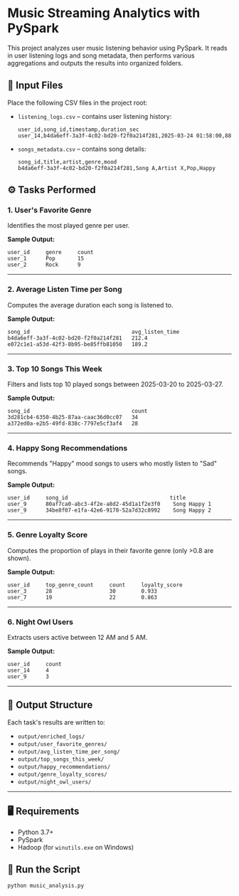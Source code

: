 # Music Streaming Analytics with PySpark

This project analyzes user music listening behavior using PySpark. It reads in user listening logs and song metadata, then performs various aggregations and outputs the results into organized folders.

## 📁 Input Files

Place the following CSV files in the project root:

- `listening_logs.csv` – contains user listening history:
  ```
  user_id,song_id,timestamp,duration_sec
  user_14,b4da6eff-3a3f-4c02-bd20-f2f0a214f281,2025-03-24 01:58:00,88
  ```

- `songs_metadata.csv` – contains song details:
  ```
  song_id,title,artist,genre,mood
  b4da6eff-3a3f-4c02-bd20-f2f0a214f281,Song A,Artist X,Pop,Happy
  ```

## ⚙️ Tasks Performed

### 1. User's Favorite Genre
Identifies the most played genre per user.

**Sample Output:**
```
user_id     genre     count
user_1      Pop       15
user_2      Rock      9
```

---

### 2. Average Listen Time per Song
Computes the average duration each song is listened to.

**Sample Output:**
```
song_id                                avg_listen_time
b4da6eff-3a3f-4c02-bd20-f2f0a214f281   212.4
e072c1e1-a53d-42f3-8b95-be85ffb81050   189.2
```

---

### 3. Top 10 Songs This Week
Filters and lists top 10 played songs between 2025-03-20 to 2025-03-27.

**Sample Output:**
```
song_id                                count
3d281cb4-6350-4b25-87aa-caac36d0cc07   34
a372ed0a-e2b5-49fd-838c-7797e5cf3af4   28
```

---

### 4. Happy Song Recommendations
Recommends "Happy" mood songs to users who mostly listen to "Sad" songs.

**Sample Output:**
```
user_id     song_id                                title
user_9      80af7ca0-abc3-4f2e-a8d2-45d1a1f2e3f0    Song Happy 1
user_9      34be8f07-e1fa-42e6-9170-52a7d32c8992    Song Happy 2
```

---

### 5. Genre Loyalty Score
Computes the proportion of plays in their favorite genre (only >0.8 are shown).

**Sample Output:**
```
user_id     top_genre_count     count     loyalty_score
user_3      28                  30        0.933
user_7      19                  22        0.863
```

---

### 6. Night Owl Users
Extracts users active between 12 AM and 5 AM.

**Sample Output:**
```
user_id     count
user_14     4
user_9      3
```

---

## 📂 Output Structure

Each task's results are written to:

- `output/enriched_logs/`
- `output/user_favorite_genres/`
- `output/avg_listen_time_per_song/`
- `output/top_songs_this_week/`
- `output/happy_recommendations/`
- `output/genre_loyalty_scores/`
- `output/night_owl_users/`

---

## 🖥️ Requirements

- Python 3.7+
- PySpark
- Hadoop (for `winutils.exe` on Windows)

## 🚀 Run the Script

```bash
python music_analysis.py
```
